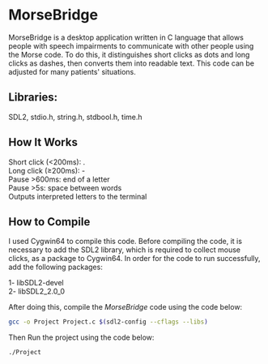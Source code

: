 # MorseBridge
MorseBridge is a desktop application written in C language that allows people with speech impairments to communicate with other people using the Morse code. To do this, it distinguishes short clicks as dots and long clicks as dashes, then converts them into readable text. This code can be adjusted for many patients' situations.

## Libraries:
SDL2, stdio.h, string.h, stdbool.h, time.h

## How It Works
Short click (<200ms): .  
Long click (≥200ms): -  
Pause >600ms: end of a letter  
Pause >5s: space between words  
Outputs interpreted letters to the terminal  

## How to Compile  
I used Cygwin64 to compile this code. Before compiling the code, it is necessary to add the SDL2 library, which is required to collect mouse clicks, as a package to Cygwin64. In order for the code to run successfully, add the following packages:  

1- libSDL2-devel  
2- libSDL2_2.0_0  

After doing this, compile the *MorseBridge* code using the code below:
```sh
gcc -o Project Project.c $(sdl2-config --cflags --libs)  
```
Then Run the project using the code below: 
```sh
./Project  
```

